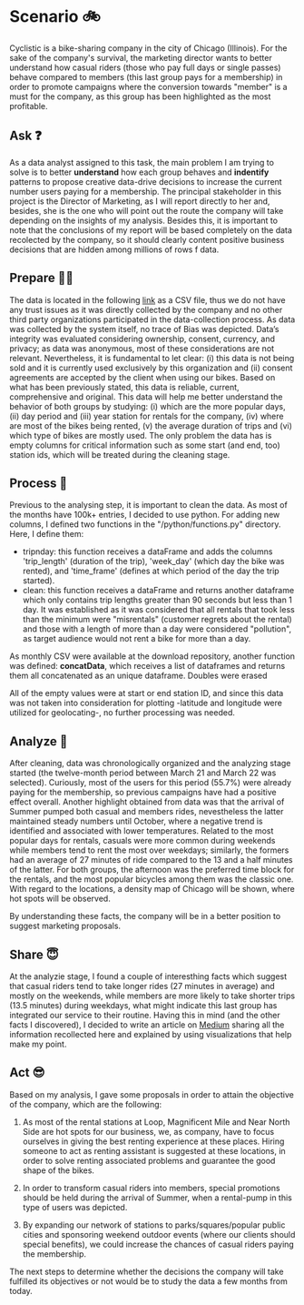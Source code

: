 # Scenario :bike:

Cyclistic is a bike-sharing company in the city of Chicago (Illinois). For the sake of the company's survival, the marketing director wants to better understand how casual riders (those who pay full days or single passes) behave compared to members (this last group pays for a membership) in order to promote campaigns where the conversion towards "member" is a must for the company, as this group has been highlighted as the most profitable.

## Ask :question:

As a data analyst assigned to this task, the main problem I am trying to solve is to better **understand** how each group behaves and **indentify** patterns to propose creative data-drive decisions to increase the current number users paying for a membership. The principal stakeholder in this project is the Director of Marketing, as I will report directly to her and, besides, she is the one who will point out the route the company will take depending on the insights of my analysis. Besides this, it is important to note that the conclusions of my report will be based completely on the data recolected by the company, so it should clearly content positive business decisions that are hidden among millions of rows f data.

## Prepare  :man_factory_worker:

The data is located in the following [link](https://divvy-tripdata.s3.amazonaws.com/index.html) as a CSV file, thus we do not have any trust issues as it  was directly collected by the company and no other third party organizations participated in the data-collection process. As data was collected by the system itself, no trace of Bias was depicted. Data’s integrity was evaluated considering ownership, consent, currency, and privacy; as data was anonymous, most of these considerations are not relevant. Nevertheless, it is fundamental to let clear: (i) this data is not being sold and it is currently used exclusively by this organization and (ii) consent agreements are accepted by the client when using our bikes. Based on what has been previously stated, this data is reliable, current, comprehensive and original. This data will help me better understand the behavior of both groups by studying: (i) which are the more popular days, (ii) day period and (iii) year station for rentals for the company, (iv) where are most of the bikes being rented, (v) the average duration of trips and (vi) which type of bikes are mostly used. The only problem the data has is empty columns for critical information such as some start (and end, too) station ids, which will be treated during the cleaning stage.

## Process :broom:
Previous to the analysing step, it is important to clean the data. As most of the months have 100k+ entries, I decided to use python. For adding new columns, I defined two functions in the "/python/functions.py" directory. Here, I define them:

- tripnday: this function receives a dataFrame and adds the columns 'trip_length' (duration of the trip), 'week_day' (which day the bike was rented), and 'time_frame' (defines at which period of the day the trip started). 
- clean: this function receives a dataFrame and returns another dataframe which only contains trip lengths greater than 90 seconds but less than 1 day. It was established as it was considered that all rentals that took less than the minimum were "misrentals" (customer regrets about the rental) and those with a length of more than a day were considered "pollution", as target audience would not rent a bike for more than a day.

As monthly CSV were available at the download repository, another function was defined: **concatData**, which receives a list of dataframes and returns them all concatenated as an unique dataframe. Doubles were erased 

All of the empty values were at start or end station ID, and since this data was not taken into consideration for plotting -latitude and longitude were utilized for geolocating-, no further processing was needed.

## Analyze :microscope:
After cleaning, data was chronologically organized and the analyzing stage started (the twelve-month period between March 21 and March 22 was selected). Curiously, most of the users for this period (55.7%) were already paying for the membership, so previous campaigns have had a positive effect overall. Another highlight obtained from data was that the arrival of Summer pumped both casual and members rides, nevestheless the latter maintained steady numbers until October, where a negative trend is identified and associated with lower temperatures. Related to the most popular days for rentals, casuals were more common during weekends while members tend to rent the most over weekdays; similarly, the formers had an average of 27 minutes of ride compared to the 13 and a half minutes of the latter. For both groups, the afternoon was the preferred time block for the rentals, and the most popular bicycles among them was the classic one. With regard to the locations, a density map of Chicago will be shown, where hot spots will be observed. 

By understanding these facts, the company will be in a better position to suggest marketing proposals.

## Share :innocent:
At the analyzie stage, I found a couple of interesthing facts which suggest that casual riders tend to take longer rides (27 minutes in average) and mostly on the weekends, while members are more likely to take shorter trips (13.5 minutes) during weekdays, what might indicate this last group has integrated our service to their routine. Having this in mind (and the other facts I discovered), I decided to write an article on [Medium](https://medium.com/@ricardo020796/google-data-analytics-capstone-project-cyclistic-bike-share-analysis-ba2df0681689) sharing all the information recollected here and explained by using visualizations that help make my point.

## Act :sunglasses:
Based on my analysis, I gave some proposals in order to attain the objective of the company, which are the following:
1. As most of the rental stations at Loop, Magnificent Mile and Near North Side are hot spots for our business, we, as company, have to focus ourselves in giving the best renting experience at these places. Hiring someone to act as renting assistant is suggested at these locations, in order to solve renting associated problems and guarantee the good shape of the bikes.

2. In order to transform casual riders into members, special promotions should be held during the arrival of Summer, when a rental-pump in this type of users was depicted.

3. By expanding our network of stations to parks/squares/popular public cities and sponsoring weekend outdoor events (where our clients should special benefits), we could increase the chances of casual riders paying the membership.

The next steps to determine whether the decisions the company will take fulfilled its objectives or not would be to study the data a few months from today.

